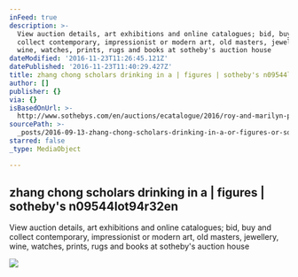 ```yaml
---
inFeed: true
description: >-
  View auction details, art exhibitions and online catalogues; bid, buy and
  collect contemporary, impressionist or modern art, old masters, jewellery,
  wine, watches, prints, rugs and books at sotheby's auction house
dateModified: '2016-11-23T11:26:45.121Z'
datePublished: '2016-11-23T11:40:29.427Z'
title: zhang chong scholars drinking in a | figures | sotheby's n09544lot94r32en
author: []
publisher: {}
via: {}
isBasedOnUrl: >-
  http://www.sothebys.com/en/auctions/ecatalogue/2016/roy-and-marilyn-papp-collection-of-chinese-paintings-n09544/lot.506.html
sourcePath: >-
  _posts/2016-09-13-zhang-chong-scholars-drinking-in-a-or-figures-or-sothebys-n09.md
starred: false
_type: MediaObject

---
```

<article style=""><h1>zhang chong scholars drinking in a | figures | sotheby's n09544lot94r32en</h1><p>View auction details, art exhibitions and online catalogues; bid, buy and collect contemporary, impressionist or modern art, old masters, jewellery, wine, watches, prints, rugs and books at sotheby's auction house</p><img src="http://www.sothebys.com/content/dam/stb/lots/N09/N09544/472N09544_94R32.jpg" /></article>